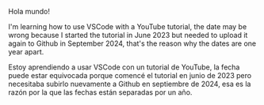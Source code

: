Hola mundo!

I'm learning how to use VSCode with a YouTube tutorial, the date may be wrong because I started the tutorial in June 2023 but needed to upload it again to Github in September 2024, that's the reason why the dates are one year apart.

Estoy aprendiendo a usar VSCode con un tutorial de YouTube, la fecha puede estar equivocada porque comencé el tutorial en junio de 2023 pero necesitaba subirlo nuevamente a Github en septiembre de 2024, esa es la razón por la que las fechas están separadas por un año.